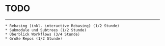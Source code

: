 
# TODO 

---

    * Rebasing (inkl. interactive Rebasing) (1/2 Stunde)
    * Submodule und Subtrees (1/2 Stunde)
    * Überblick Workflows (3/4 Stunde)
    * Große Repos (1/2 Stunde)